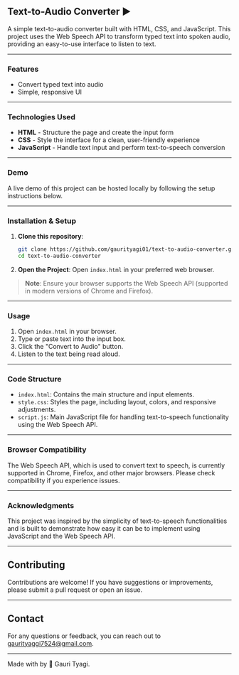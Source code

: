 ## Text-to-Audio Converter ▶

A simple text-to-audio converter built with HTML, CSS, and JavaScript. This project uses the Web Speech API to transform typed text into spoken audio, providing an easy-to-use interface to listen to text.

---

### Features

- Convert typed text into audio
- Simple, responsive UI

---

### Technologies Used

- **HTML** - Structure the page and create the input form
- **CSS** - Style the interface for a clean, user-friendly experience
- **JavaScript** - Handle text input and perform text-to-speech conversion

---

### Demo

A live demo of this project can be hosted locally by following the setup instructions below.

---

### Installation & Setup

1. **Clone this repository**:
   ```bash
   git clone https://github.com/gaurityagi01/text-to-audio-converter.git
   cd text-to-audio-converter
   ```

2. **Open the Project**:
   Open `index.html` in your preferred web browser.

> **Note**: Ensure your browser supports the Web Speech API (supported in modern versions of Chrome and Firefox).

---

### Usage

1. Open `index.html` in your browser.
2. Type or paste text into the input box.
3. Click the "Convert to Audio" button.
4. Listen to the text being read aloud.

---

### Code Structure

- `index.html`: Contains the main structure and input elements.
- `style.css`: Styles the page, including layout, colors, and responsive adjustments.
- `script.js`: Main JavaScript file for handling text-to-speech functionality using the Web Speech API.

---

### Browser Compatibility

The Web Speech API, which is used to convert text to speech, is currently supported in Chrome, Firefox, and other major browsers. Please check compatibility if you experience issues.

---

### Acknowledgments

This project was inspired by the simplicity of text-to-speech functionalities and is built to demonstrate how easy it can be to implement using JavaScript and the Web Speech API.

---

## Contributing

Contributions are welcome! If you have suggestions or improvements, please submit a pull request or open an issue.

---

## Contact

For any questions or feedback, you can reach out to [gaurityaggi7524@gmail.com](mailto:gaurityagi7524@gmail.com).

---

Made with by 💖 Gauri Tyagi.
